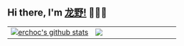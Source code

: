 ## Hi there, I'm [龙野!](https://github.com/erchoc) 👋👋👋

<table width="960px">
<tr>
  
<td width="50%">
  <a href="https://github.com/erchoc">
    <img align="center" src="https://github-readme-stats.vercel.app/api?username=erchoc&show_icons=true&theme=radical&count_private=true" alt="erchoc's github stats" />
  </a>
</td>

<td width="50%">
  <a href="https://github.com/erchoc">
    <img align="center" src="https://github-readme-stats.vercel.app/api/top-langs/?username=erchoc&layout=compact&theme=radical" />
  </a>
</td>

</tr>
</table>




